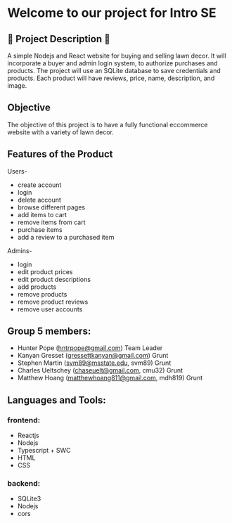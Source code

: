 # Welcome to our project for Intro SE 

## 🚧 Project Description 🚧
A simple Nodejs and React website for buying and selling lawn decor.
It will incorporate a buyer and admin login system, to authorize purchases and products. The project will use an SQLite database to save credentials and products. Each product will have reviews, price, name, description, and image.

## Objective
The objective of this project is to have a fully functional eccommerce website with a variety of lawn decor.

## Features of the Product
Users-
* create account
* login
* delete account
* browse different pages
* add items to cart
* remove items from cart
* purchase items
* add a review to a purchased item

Admins-
* login
* edit product prices
* edit product descriptions
* add products
* remove products
* remove product reviews
* remove user accounts

## Group 5 members:
* Hunter Pope (hntrpope@gmail.com) Team Leader
* Kanyan Gresset (gressettkanyan@gmail.com) Grunt
* Stephen Martin (svm89@msstate.edu, svm89) Grunt
* Charles Ueltschey (chaseuelt@gmail.com, cmu32) Grunt
* Matthew Hoang (matthewhoang811@gmail.com, mdh819) Grunt

## Languages and Tools:

### frontend:
* Reactjs
* Nodejs
* Typescript + SWC
* HTML
* CSS
  
### backend:
* SQLite3
* Nodejs
* cors

